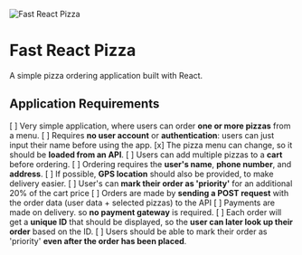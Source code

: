 ![Fast React Pizza](https://images.unsplash.com/photo-1567459779655-5ca27f874f44?q=80&w=1473&auto=format&fit=crop&ixlib=rb-4.0.3&ixid=M3wxMjA3fDB8MHxwaG90by1wYWdlfHx8fGVufDB8fHx8fA%3D%3D)

# Fast React Pizza

A simple pizza ordering application built with React.

## Application Requirements

[ ] Very simple application, where users can order **one or more pizzas** from a menu.
[ ] Requires **no user account** or **authentication**: users can just input their name before using the app.
[x] The pizza menu can change, so it should be **loaded from an API**.
[ ] Users can add multiple pizzas to a **cart** before ordering.
[ ] Ordering requires the **user's name**, **phone number**, and **address**.
[ ] If possible, **GPS location** should also be provided, to make delivery easier.
[ ] User's can **mark their order as 'priority'** for an additional 20% of the cart price
[ ] Orders are made by **sending a POST request** with the order data (user data + selected pizzas) to the API
[ ] Payments are made on delivery. so **no payment gateway** is required.
[ ] Each order will get a **unique ID** that should be displayed, so the **user can later look up their order** based on the ID.
[ ] Users should be able to mark their order as 'priority' **even after the order has been placed**.
